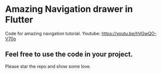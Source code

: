# Amazing Navigation drawer in Flutter

Code for amazing navigation tutorial.
Youtube: https://youtu.be/hVGwQO-V70o

## Feel free to use the code in your project.
Please star the repo and show some love.
